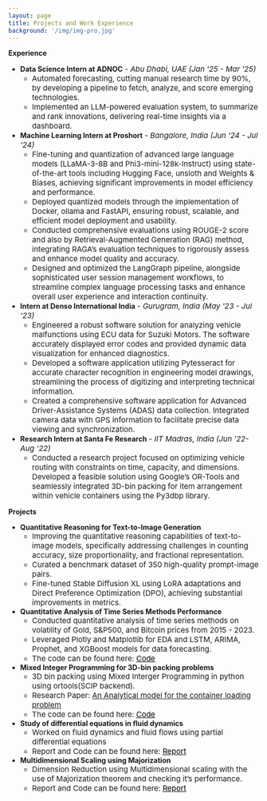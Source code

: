 ```yaml
---
layout: page
title: Projects and Work Experience
background: '/img/img-pro.jpg'
---
```


**Experience**
* **Data Science Intern at ADNOC** *<span style="font-size: 15px;">- Abu Dhabi, UAE (Jan '25 - Mar '25)</span>*
    * <span style="font-size: 15px;">Automated forecasting, cutting manual research time by 90%, by developing a pipeline to fetch, analyze, and score emerging technologies.</span>
    * <span style="font-size: 15px;">Implemented an LLM-powered evaluation system, to summarize and rank innovations, delivering real-time insights via a dashboard.</span>
* **Machine Learning Intern at Proshort** *<span style="font-size: 15px;">- Bangalore, India (Jun '24 - Jul '24)</span>*
    * <span style="font-size: 15px;">Fine-tuning and quantization of advanced large language models (LLaMA-3-8B and Phi3-mini-128k-Instruct) using state-of-the-art tools including Hugging Face, unsloth and Weights & Biases, achieving significant improvements in model efficiency and performance.</span>
    * <span style="font-size: 15px;">Deployed quantized models through the implementation of Docker, ollama and FastAPI, ensuring robust, scalable, and efficient model deployment and usability.</span>
    * <span style="font-size: 15px;">Conducted comprehensive evaluations using ROUGE-2 score and also by Retrieval-Augmented Generation (RAG) method, integrating RAGA’s evaluation techniques to rigorously assess and enhance model quality and accuracy.</span>
    * <span style="font-size: 15px;">Designed and optimized the LangGraph pipeline, alongside sophisticated user session management workflows, to streamline complex language processing tasks and enhance overall user experience and interaction continuity.</span>
* **Intern at Denso International India** *<span style="font-size: 15px;">- Gurugram, India (May '23 - Jul '23)</span>*
    * <span style="font-size: 15px;">Engineered a robust software solution for analyzing vehicle malfunctions using ECU data for Suzuki Motors. The software accurately displayed error codes and provided dynamic data visualization for enhanced diagnostics.</span>
    * <span style="font-size: 15px;">Developed a software application utilizing Pytesseract for accurate character recognition in engineering model drawings, streamlining the process of digitizing and interpreting technical information.</span>
    * <span style="font-size: 15px;">Created a comprehensive software application for Advanced Driver-Assistance Systems (ADAS) data collection. Integrated camera data with GPS information to facilitate precise data viewing and synchronization.</span>
* **Research Intern at Santa Fe Research** *<span style="font-size: 15px;">- IIT Madras, India (Jun '22-Aug '22)</span>*
    * <span style="font-size: 15px;">Conducted a research project focused on optimizing vehicle routing with constraints on time, capacity, and dimensions. Developed a feasible solution using Google’s OR-Tools and seamlessly integrated 3D-bin packing for item arrangement within vehicle containers using the Py3dbp library.</span>

**Projects**
* **Quantitative Reasoning for Text-to-Image Generation**
    * <span style="font-size: 15px;">Improving the quantitative reasoning capabilities of text-to-image models, specifically addressing challenges in counting accuracy, size proportionality, and fractional representation.</span>
    * <span style="font-size: 15px;">Curated a benchmark dataset of 350 high-quality prompt-image pairs.</span>
    * <span style="font-size: 15px;">Fine-tuned Stable Diffusion XL using LoRA adaptations and Direct Preference Optimization (DPO), achieving substantial improvements in metrics.</span>
* **Quantitative Analysis of Time Series Methods Performance**
    * <span style="font-size: 15px;">Conducted quantitative analysis of time series methods on volatility of Gold, S&P500, and Bitcoin prices from 2015 - 2023.</span>
    * <span style="font-size: 15px;">Leveraged Plotly and Matplotlib for EDA and LSTM, ARIMA, Prophet, and XGBoost models for data forecasting.</span>
    * <span style="font-size: 15px;">The code can be found here: <a href="https://github.com/Anish342/Forecasting" target = '_blank'><span style="text-decoration: underline; color: black;">Code</span></a></span>
* **Mixed Integer Programming for 3D-bin packing problems**
    * <span style="font-size: 15px;">3D bin packing using Mixed Interger Programming in python using ortools(SCIP backend).</span>
    * <span style="font-size: 15px;">Research Paper: <a href="https://github.com/Anish342/3d-bin-packing-using-MIP/blob/main/1-s2.0-037722179400002T-main.pdf" target = '_blank'>An Analytical model for the container loading problem</a></span>
    * <span style="font-size: 15px;">The code can be found here: <a href="https://github.com/Anish342/3d-bin-packing-using-MIP" target = '_blank'><span style="text-decoration: underline; color: black;">Code</span></a></span>
* **Study of differential equations in fluid dynamics**
    * <span style="font-size: 15px;">Worked on fluid dynamics and fluid flows using partial differential equations</span>
    * <span style="font-size: 15px;">Report and Code can be found here: <a href="https://github.com/Anish342/Study-of-differential-equations-in-fluid-dynamics-and-solute-dispersion-" target = '_blank'><span style="text-decoration: underline; color: black;">Report</span></a></span>
* **Multidimensional Scaling using Majorization**
    * <span style="font-size: 15px;">Dimension Reduction using Multidimensional scaling with the use of Majorization theorem and checking it’s performance.</span>
    * <span style="font-size: 15px;">Report and Code can be found here: <a href="https://github.com/Anish342/Multidimensional-Scaling-with-Majorization" target = '_blank'><span style="text-decoration: underline; color: black;">Report</span></a></span>

